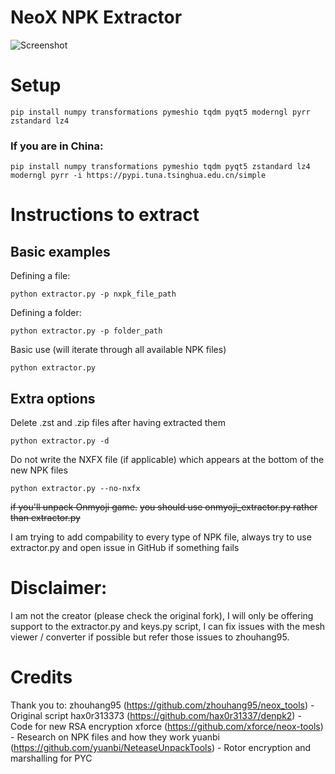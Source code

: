 # NeoX NPK Extractor

![Screenshot](https://github.com/user-attachments/assets/0d742699-4269-497c-95bf-ab2c1c3b1460)

# Setup
```
pip install numpy transformations pymeshio tqdm pyqt5 moderngl pyrr zstandard lz4
```
### If you are in China:
```
pip install numpy transformations pymeshio tqdm pyqt5 zstandard lz4 moderngl pyrr -i https://pypi.tuna.tsinghua.edu.cn/simple
```

# Instructions to extract
## Basic examples
Defining a file:
```
python extractor.py -p nxpk_file_path
```
Defining a folder:
```
python extractor.py -p folder_path
```
Basic use (will iterate through all available NPK files)
```
python extractor.py
```

## Extra options
Delete .zst and .zip files after having extracted them
```
python extractor.py -d
```
Do not write the NXFX file (if applicable) which appears at the bottom of the new NPK files
```
python extractor.py --no-nxfx
```

~~if you'll unpack Onmyoji game.~~
~~you should use onmyoji_extractor.py rather than extractor.py~~

I am trying to add compability to every type of NPK file, always try to use extractor.py and open issue in GitHub if something fails


# Disclaimer:
I am not the creator (please check the original fork), I will only be offering support to the extractor.py and keys.py script, I can fix issues with the mesh viewer / converter if possible but refer those issues to zhouhang95.

# Credits

Thank you to:
zhouhang95 (https://github.com/zhouhang95/neox_tools) - Original script
hax0r313373 (https://github.com/hax0r31337/denpk2) - Code for new RSA encryption
xforce (https://github.com/xforce/neox-tools) - Research on NPK files and how they work
yuanbi (https://github.com/yuanbi/NeteaseUnpackTools) - Rotor encryption and marshalling for PYC

